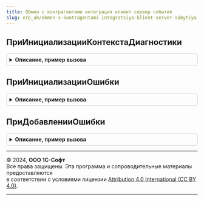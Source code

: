 ```yaml
---
title: Обмен с контрагентами интеграция клиент сервер события
slug: erp_uh/obmen-s-kontragentami-integratsiya-klient-server-sobytiya
---
```



## ПриИнициализацииКонтекстаДиагностики
<details style="margin: 1em 0; padding: 0.5em; border: 1px solid #ccc; border-radius: 6px;">

<summary style="font-weight: bold; cursor: pointer;">Описание, пример вызова</summary>

```bsl

// См. ОбработкаНеисправностейБЭДСобытияКлиент.ПриИнициализацииКонтекстаДиагностики
Процедура ПриИнициализацииКонтекстаДиагностики(КонтекстДиагностики) Экспорт
```

Пример вызова
```bsl
ОбменСКонтрагентамиИнтеграцияКлиентСерверСобытия.ПриИнициализацииКонтекстаДиагностики(КонтекстДиагностики) 
```
</details>

## ПриИнициализацииОшибки
<details style="margin: 1em 0; padding: 0.5em; border: 1px solid #ccc; border-radius: 6px;">

<summary style="font-weight: bold; cursor: pointer;">Описание, пример вызова</summary>

```bsl

// См. ОбработкаНеисправностейБЭДСобытияКлиент.ПриИнициализацииОшибки
Процедура ПриИнициализацииОшибки(Ошибка) Экспорт
```

Пример вызова
```bsl
ОбменСКонтрагентамиИнтеграцияКлиентСерверСобытия.ПриИнициализацииОшибки(Ошибка) 
```
</details>

## ПриДобавленииОшибки
<details style="margin: 1em 0; padding: 0.5em; border: 1px solid #ccc; border-radius: 6px;">

<summary style="font-weight: bold; cursor: pointer;">Описание, пример вызова</summary>

```bsl

// См. ОбработкаНеисправностейБЭДСобытияКлиент.ПриДобавленииОшибки
Процедура ПриДобавленииОшибки(КонтекстДиагностики, Ошибка) Экспорт
```

Пример вызова
```bsl
ОбменСКонтрагентамиИнтеграцияКлиентСерверСобытия.ПриДобавленииОшибки(КонтекстДиагностики, Ошибка) 
```
</details>

---

© 2024, **ООО 1С-Софт**  
Все права защищены. Эта программа и сопроводительные материалы предоставляются  
в соответствии с условиями лицензии [Attribution 4.0 International (CC BY 4.0)](https://creativecommons.org/licenses/by/4.0/legalcode).

---
